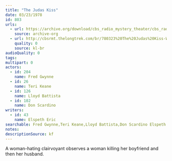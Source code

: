 ```yaml
---
title: "The Judas Kiss"
date: 03/23/1978
id: 803
urls: 
  - url: https://archive.org/download/cbs_radio_mystery_theater/cbs_radio_mystery_theater-0801-0850.zip/cbs_radio_mystery_theater-0801-0850%2Fcbsrmt_0803_the_judas_kiss.mp3
    source: archive-org
  - url: http://cbsrmt.thelongtrek.com/br/780323%20The%20Judas%20Kiss-WBBM.mp3
    quality: 0
    source: kl-br
audioQuality: 0
tags: 
multipart: 0
actors:  
  - id: 204
    name: Fred Gwynne  
  - id: 26
    name: Teri Keane  
  - id: 126
    name: Lloyd Battista  
  - id: 102
    name: Don Scardino
writers:  
  - id: 43
    name: Elspeth Eric
searchable: Fred Gwynne,Teri Keane,Lloyd Battista,Don Scardino Elspeth Eric
notes: 
descriptionSource: kf
---
```

A woman-hating clairvoyant observes a woman killing her boyfriend and then her husband.